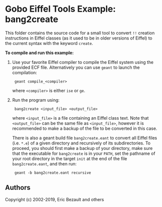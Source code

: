 # Gobo Eiffel Tools Example: bang2create

This folder contains the source code for a small tool to convert
`!!` creation instructions in Eiffel classes (as it used to be in
older versions of Eiffel) to the current syntax with the 
keyword `create`.

**To compile and run this example:**

1. Use your favorite Eiffel compiler to compile the Eiffel system using
   the provided ECF file. Alternatively you can use `geant` to launch
   the compilation:
   
        geant compile_<compiler>
       
    where `<compiler>` is either `ise` or `ge`.

2. Run the program using:

        bang2create <input_file> <output_file>

    where `<input_file>` is a file containing an Eiffel class text.
    Note that `<output_file>` can be the same file as `<input_file>`,
    however it is recommended to make a backup of the file to be
    converted in this case.

    There is also a geant build file `bang2create.eant` to convert
    all Eiffel files (i.e. `*.e`) of a given directory and recursively
    of its subdirectories. To proceed, you should first make a backup
    of your directory, make sure that the executable for `bang2create`
    is in your `PATH`, set the pathname of your root directory in the
    target `init` at the end of the file `bang2create.eant`, and then
    run:

        geant -b bang2create.eant recursive

## Authors

Copyright (c) 2002-2019, Eric Bezault and others
